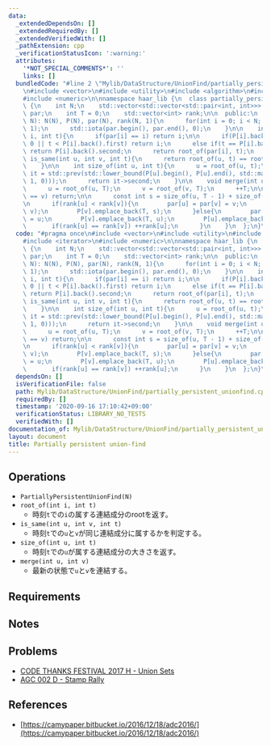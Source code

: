 ```yaml
---
data:
  _extendedDependsOn: []
  _extendedRequiredBy: []
  _extendedVerifiedWith: []
  _pathExtension: cpp
  _verificationStatusIcon: ':warning:'
  attributes:
    '*NOT_SPECIAL_COMMENTS*': ''
    links: []
  bundledCode: "#line 2 \"Mylib/DataStructure/UnionFind/partially_persistent_unionfind.cpp\"\
    \n#include <vector>\n#include <utility>\n#include <algorithm>\n#include <iterator>\n\
    #include <numeric>\n\nnamespace haar_lib {\n  class partially_persistent_unionfind\
    \ {\n    int N;\n    std::vector<std::vector<std::pair<int, int>>> P;\n    std::vector<int>\
    \ par;\n    int T = 0;\n    std::vector<int> rank;\n\n  public:\n    partially_persistent_unionfind(int\
    \ N): N(N), P(N), par(N), rank(N, 1){\n      for(int i = 0; i < N; ++i) P[i].emplace_back(0,\
    \ 1);\n      std::iota(par.begin(), par.end(), 0);\n    }\n\n    int root_of(int\
    \ i, int t){\n      if(par[i] == i) return i;\n\n      if(P[i].back().first ==\
    \ 0 || t < P[i].back().first) return i;\n      else if(t == P[i].back().first)\
    \ return P[i].back().second;\n      return root_of(par[i], t);\n    }\n\n    bool\
    \ is_same(int u, int v, int t){\n      return root_of(u, t) == root_of(v, t);\n\
    \    }\n\n    int size_of(int u, int t){\n      u = root_of(u, t);\n      auto\
    \ it = std::prev(std::lower_bound(P[u].begin(), P[u].end(), std::make_pair(t +\
    \ 1, 0)));\n      return it->second;\n    }\n\n    void merge(int u, int v){\n\
    \      u = root_of(u, T);\n      v = root_of(v, T);\n      ++T;\n\n      if(u\
    \ == v) return;\n\n      const int s = size_of(u, T - 1) + size_of(v, T - 1);\n\
    \n      if(rank[u] < rank[v]){\n        par[u] = par[v] = v;\n        P[u].emplace_back(T,\
    \ v);\n        P[v].emplace_back(T, s);\n      }else{\n        par[u] = par[v]\
    \ = u;\n        P[v].emplace_back(T, u);\n        P[u].emplace_back(T, s);\n \
    \       if(rank[u] == rank[v]) ++rank[u];\n      }\n    }\n  };\n}\n"
  code: "#pragma once\n#include <vector>\n#include <utility>\n#include <algorithm>\n\
    #include <iterator>\n#include <numeric>\n\nnamespace haar_lib {\n  class partially_persistent_unionfind\
    \ {\n    int N;\n    std::vector<std::vector<std::pair<int, int>>> P;\n    std::vector<int>\
    \ par;\n    int T = 0;\n    std::vector<int> rank;\n\n  public:\n    partially_persistent_unionfind(int\
    \ N): N(N), P(N), par(N), rank(N, 1){\n      for(int i = 0; i < N; ++i) P[i].emplace_back(0,\
    \ 1);\n      std::iota(par.begin(), par.end(), 0);\n    }\n\n    int root_of(int\
    \ i, int t){\n      if(par[i] == i) return i;\n\n      if(P[i].back().first ==\
    \ 0 || t < P[i].back().first) return i;\n      else if(t == P[i].back().first)\
    \ return P[i].back().second;\n      return root_of(par[i], t);\n    }\n\n    bool\
    \ is_same(int u, int v, int t){\n      return root_of(u, t) == root_of(v, t);\n\
    \    }\n\n    int size_of(int u, int t){\n      u = root_of(u, t);\n      auto\
    \ it = std::prev(std::lower_bound(P[u].begin(), P[u].end(), std::make_pair(t +\
    \ 1, 0)));\n      return it->second;\n    }\n\n    void merge(int u, int v){\n\
    \      u = root_of(u, T);\n      v = root_of(v, T);\n      ++T;\n\n      if(u\
    \ == v) return;\n\n      const int s = size_of(u, T - 1) + size_of(v, T - 1);\n\
    \n      if(rank[u] < rank[v]){\n        par[u] = par[v] = v;\n        P[u].emplace_back(T,\
    \ v);\n        P[v].emplace_back(T, s);\n      }else{\n        par[u] = par[v]\
    \ = u;\n        P[v].emplace_back(T, u);\n        P[u].emplace_back(T, s);\n \
    \       if(rank[u] == rank[v]) ++rank[u];\n      }\n    }\n  };\n}\n"
  dependsOn: []
  isVerificationFile: false
  path: Mylib/DataStructure/UnionFind/partially_persistent_unionfind.cpp
  requiredBy: []
  timestamp: '2020-09-16 17:10:42+09:00'
  verificationStatus: LIBRARY_NO_TESTS
  verifiedWith: []
documentation_of: Mylib/DataStructure/UnionFind/partially_persistent_unionfind.cpp
layout: document
title: Partially persistent union-find
---
```


## Operations

- `PartiallyPersistentUnionFind(N)`
- `root_of(int i, int t)`
	- 時刻`t`での`i`の属する連結成分のrootを返す。
- `is_same(int u, int v, int t)`
	- 時刻`t`での`u`と`v`が同じ連結成分に属するかを判定する。
- `size_of(int u, int t)`
	- 時刻`t`での`u`が属する連結成分の大きさを返す。
- `merge(int u, int v)`
	- 最新の状態で`u`と`v`を連結する。

## Requirements

## Notes

## Problems

- [CODE THANKS FESTIVAL 2017 H - Union Sets](https://atcoder.jp/contests/code-thanks-festival-2017-open/tasks/code_thanks_festival_2017_h)
- [AGC 002 D - Stamp Rally](https://atcoder.jp/contests/agc002/tasks/agc002_d)

## References

- [https://camypaper.bitbucket.io/2016/12/18/adc2016/](https://camypaper.bitbucket.io/2016/12/18/adc2016/)
